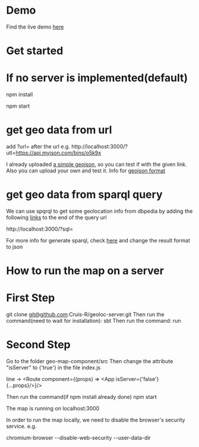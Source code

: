 # Demo

Find the live demo [here](https://cruis-r.github.io/geo-map-component/)

# Get started
# If no server is implemented(default)
npm install

npm start

# get geo data from url
add ?url=<your geojson data address here>  after the url
e.g. http://localhost:3000/?utl=https://api.myjson.com/bins/o5k9x

I already uploaded [a simple geojson](https://api.myjson.com/bins/o5k9x), so you can test if with the given link. Also you can upload your own and test it.
Info for [geojson format](https://geojson.org/)

# get geo data from sparql query
We can use spqrql to get some geolocation info from dbpedia by adding the following [links](https://dbpedia.org/sparql?default-graph-uri=http%3A%2F%2Fdbpedia.org&query=SELECT+%3FLON+%3FLAT+%3FLAB%0D%0AWHERE+%7B%0D%0A++GRAPH+%3FGRAPH+%7B%0D%0A++++%3Fsub+a+dbo%3APlace+.%0D%0A++++%3Fsub+geo%3Along+%3FLON+.%0D%0A++++%3Fsub+geo%3Alat+%3FLAT+.%0D%0A++++%3Fsub+rdfs%3Alabel+%3FLAB.%0D%0A++++filter%28+lang%28%3FLAB%29+%3D+%27fr%27+%29%0D%0A++%7D%0D%0A%7DLIMIT+100&format=application%2Fsparql-results%2Bjson&CXML_redir_for_subjs=121&CXML_redir_for_hrefs=&timeout=30000&debug=on
) to the end of the query url

http://localhost:3000/?sql=

For more info for generate sparql, check [here](https://dbpedia.org/sparql) and change the result format to json


# How to run the map on a server
  # First Step 
  git clone git@github.com:Cruis-R/geoloc-server.git
  Then run the command(need to wait for installation):
  sbt
  Then run the command:
  run

  # Second Step
  Go to the folder geo-map-component/src
  Then change the attribute "isServer" to {'true'} in the file index.js 
  
  line -> <Route component={(props) => <App isServer={'false'} {...props}/>}/>

  Then run the command(if npm install already done)
  npm start


The map is running on
localhost:3000

In order to run the map locally, we need to disable the browser's security service.
e.g.

chromium-browser --disable-web-security --user-data-dir




